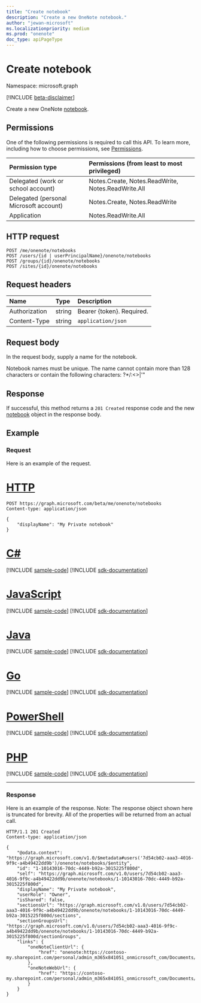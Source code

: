 ```yaml
---
title: "Create notebook"
description: "Create a new OneNote notebook."
author: "jewan-microsoft"
ms.localizationpriority: medium
ms.prod: "onenote"
doc_type: apiPageType
---
```


# Create notebook

Namespace: microsoft.graph

[!INCLUDE [beta-disclaimer](../../includes/beta-disclaimer.md)]

Create a new OneNote [notebook](../resources/notebook.md).
## Permissions
One of the following permissions is required to call this API. To learn more, including how to choose permissions, see [Permissions](/graph/permissions-reference).

|Permission type      | Permissions (from least to most privileged)              |
|:--------------------|:---------------------------------------------------------|
|Delegated (work or school account) | Notes.Create, Notes.ReadWrite, Notes.ReadWrite.All    |
|Delegated (personal Microsoft account) | Notes.Create, Notes.ReadWrite    |
|Application | Notes.ReadWrite.All |

## HTTP request
<!-- { "blockType": "ignored" } -->
```http
POST /me/onenote/notebooks
POST /users/{id | userPrincipalName}/onenote/notebooks
POST /groups/{id}/onenote/notebooks
POST /sites/{id}/onenote/notebooks
```
## Request headers
| Name       | Type | Description|
|:---------------|:--------|:----------|
| Authorization  | string  | Bearer {token}. Required. |
| Content-Type | string | `application/json` |

## Request body
In the request body, supply a name for the notebook. 

Notebook names must be unique. The name cannot contain more than 128 characters or contain the following characters:  ?*\/:<>|'"

## Response

If successful, this method returns a `201 Created` response code and the new [notebook](../resources/notebook.md) object in the response body.

## Example
### Request
Here is an example of the request.

# [HTTP](#tab/http)
<!-- {
  "blockType": "request",
  "name": "create_notebook_from_onenote"
}-->
```http
POST https://graph.microsoft.com/beta/me/onenote/notebooks
Content-type: application/json

{
    "displayName": "My Private notebook"
}
```

# [C#](#tab/csharp)
[!INCLUDE [sample-code](../includes/snippets/csharp/create-notebook-from-onenote-csharp-snippets.md)]
[!INCLUDE [sdk-documentation](../includes/snippets/snippets-sdk-documentation-link.md)]

# [JavaScript](#tab/javascript)
[!INCLUDE [sample-code](../includes/snippets/javascript/create-notebook-from-onenote-javascript-snippets.md)]
[!INCLUDE [sdk-documentation](../includes/snippets/snippets-sdk-documentation-link.md)]

# [Java](#tab/java)
[!INCLUDE [sample-code](../includes/snippets/java/create-notebook-from-onenote-java-snippets.md)]
[!INCLUDE [sdk-documentation](../includes/snippets/snippets-sdk-documentation-link.md)]

# [Go](#tab/go)
[!INCLUDE [sample-code](../includes/snippets/go/create-notebook-from-onenote-go-snippets.md)]
[!INCLUDE [sdk-documentation](../includes/snippets/snippets-sdk-documentation-link.md)]

# [PowerShell](#tab/powershell)
[!INCLUDE [sample-code](../includes/snippets/powershell/create-notebook-from-onenote-powershell-snippets.md)]
[!INCLUDE [sdk-documentation](../includes/snippets/snippets-sdk-documentation-link.md)]

# [PHP](#tab/php)
[!INCLUDE [sample-code](../includes/snippets/php/create-notebook-from-onenote-php-snippets.md)]
[!INCLUDE [sdk-documentation](../includes/snippets/snippets-sdk-documentation-link.md)]

---


### Response
Here is an example of the response. Note: The response object shown here is truncated for brevity. All of the properties will be returned from an actual call.
<!-- {
  "blockType": "response",
  "truncated": true,
  "@odata.type": "microsoft.graph.notebook"
} -->
```http
HTTP/1.1 201 Created
Content-type: application/json

{
    "@odata.context": "https://graph.microsoft.com/v1.0/$metadata#users('7d54cb02-aaa3-4016-9f9c-a4b49422dd9b')/onenote/notebooks/$entity",
    "id": "1-10143016-70dc-4449-b92a-3015225f800d",
    "self": "https://graph.microsoft.com/v1.0/users/7d54cb02-aaa3-4016-9f9c-a4b49422dd9b/onenote/notebooks/1-10143016-70dc-4449-b92a-3015225f800d",
    "displayName": "My Private notebook",
    "userRole": "Owner",
    "isShared": false,
    "sectionsUrl": "https://graph.microsoft.com/v1.0/users/7d54cb02-aaa3-4016-9f9c-a4b49422dd9b/onenote/notebooks/1-10143016-70dc-4449-b92a-3015225f800d/sections",
    "sectionGroupsUrl": "https://graph.microsoft.com/v1.0/users/7d54cb02-aaa3-4016-9f9c-a4b49422dd9b/onenote/notebooks/1-10143016-70dc-4449-b92a-3015225f800d/sectionGroups",
    "links": {
        "oneNoteClientUrl": {
            "href": "onenote:https://contoso-my.sharepoint.com/personal/admin_m365x841051_onmicrosoft_com/Documents/Notebooks/My%20Private%20notebook"
        },
        "oneNoteWebUrl": {
            "href": "https://contoso-my.sharepoint.com/personal/admin_m365x841051_onmicrosoft_com/Documents/Notebooks/My%20Private%20notebook"
        }
    }
}
```

<!-- uuid: 8fcb5dbc-d5aa-4681-8e31-b001d5168d79
2015-10-25 14:57:30 UTC -->
<!--
{
  "type": "#page.annotation",
  "description": "Create Notebook",
  "keywords": "",
  "section": "documentation",
  "tocPath": "",
  "suppressions": [
  ]
}
-->


